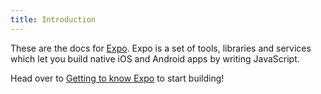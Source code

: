 ```yaml
---
title: Introduction
---
```


These are the docs for [Expo](http://expo.io). Expo is a set of tools, libraries and services which let you build native iOS and Android apps by writing JavaScript.

Head over to [Getting to know Expo](../) to start building!
